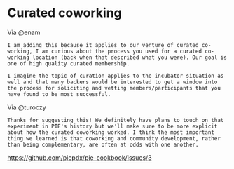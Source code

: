 # Curated coworking

Via @enam

	I am adding this because it applies to our venture of curated co-working, I am curious about the process you used for a curated co-working location (back when that described what you were). Our goal is one of high quality curated membership. 

	I imagine the topic of curation applies to the incubator situation as well and that many backers would be interested to get a window into the process for soliciting and vetting members/participants that you have found to be most successful.
	
Via @turoczy

	Thanks for suggesting this! We definitely have plans to touch on that experiment in PIE's history but we'll make sure to be more explicit about how the curated coworking worked. I think the most important thing we learned is that coworking and community development, rather than being complementary, are often at odds with one another.
	
https://github.com/piepdx/pie-cookbook/issues/3

